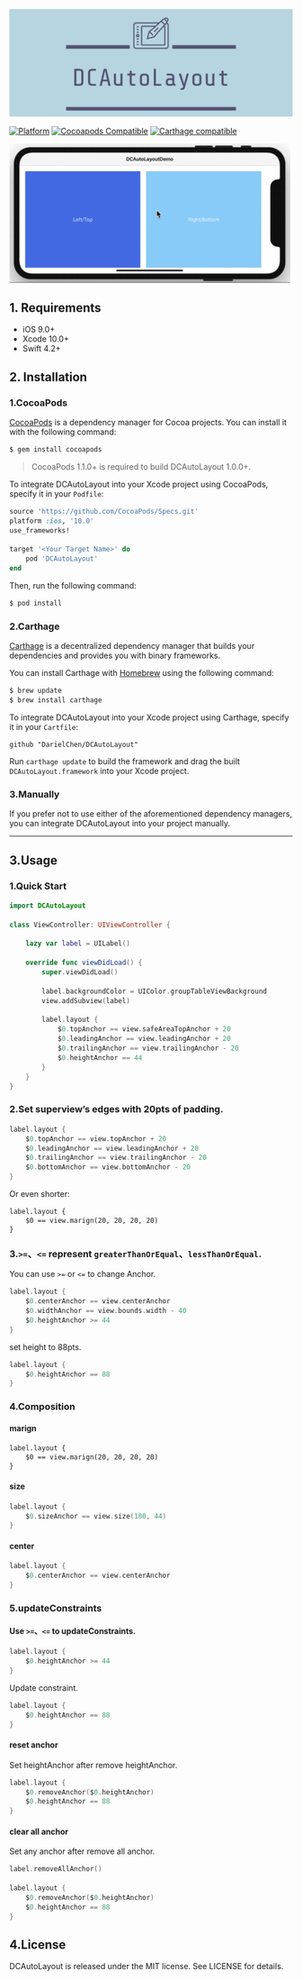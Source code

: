 ![](./Source/logo.png)

[![Platform](https://img.shields.io/cocoapods/p/DCAutoLayout.svg?style=flat)](https://github.com/SnapKit/SnapKit)
[![Cocoapods Compatible](https://img.shields.io/cocoapods/v/DCAutoLayout.svg)](https://cocoapods.org/pods/SnapKit)
[![Carthage compatible](https://img.shields.io/badge/Carthage-compatible-4BC51D.svg?style=flat)](https://github.com/Carthage/Carthage)


<img src="./Source/demo.gif" width=500>


## 1. Requirements

- iOS 9.0+ 
- Xcode 10.0+
- Swift 4.2+

## 2. Installation

### 1.CocoaPods

[CocoaPods](http://cocoapods.org) is a dependency manager for Cocoa projects. You can install it with the following command:

```bash
$ gem install cocoapods
```

> CocoaPods 1.1.0+ is required to build DCAutoLayout 1.0.0+.

To integrate DCAutoLayout into your Xcode project using CocoaPods, specify it in your `Podfile`:

```ruby
source 'https://github.com/CocoaPods/Specs.git'
platform :ios, '10.0'
use_frameworks!

target '<Your Target Name>' do
    pod 'DCAutoLayout'
end
```

Then, run the following command:

```bash
$ pod install
```

### 2.Carthage

[Carthage](https://github.com/Carthage/Carthage) is a decentralized dependency manager that builds your dependencies and provides you with binary frameworks.

You can install Carthage with [Homebrew](http://brew.sh/) using the following command:

```bash
$ brew update
$ brew install carthage
```

To integrate DCAutoLayout into your Xcode project using Carthage, specify it in your `Cartfile`:

```ogdl
github "DarielChen/DCAutoLayout"
```

Run `carthage update` to build the framework and drag the built `DCAutoLayout.framework` into your Xcode project.

### 3.Manually

If you prefer not to use either of the aforementioned dependency managers, you can integrate DCAutoLayout into your project manually.

---

## 3.Usage

### 1.Quick Start

```swift
import DCAutoLayout

class ViewController: UIViewController {
    
    lazy var label = UILabel()

    override func viewDidLoad() {
        super.viewDidLoad()
        
        label.backgroundColor = UIColor.groupTableViewBackground
        view.addSubview(label)
        
        label.layout {
            $0.topAnchor == view.safeAreaTopAnchor + 20
            $0.leadingAnchor == view.leadingAnchor + 20
            $0.trailingAnchor == view.trailingAnchor - 20
            $0.heightAnchor == 44
        }
    }
}
```
### 2.Set superview’s edges with 20pts of padding.

```swift
label.layout {
    $0.topAnchor == view.topAnchor + 20
    $0.leadingAnchor == view.leadingAnchor + 20
    $0.trailingAnchor == view.trailingAnchor - 20
    $0.bottomAnchor == view.bottomAnchor - 20
}
```
Or even shorter:

```
label.layout {
    $0 == view.marign(20, 20, 20, 20)            
}
```
### 3.`>=`、`<=` represent `greaterThanOrEqual`、`lessThanOrEqual`.

You can use `>=` or `<=` to change Anchor.

```swift
label.layout {
    $0.centerAnchor == view.centerAnchor
    $0.widthAnchor == view.bounds.width - 40
    $0.heightAnchor >= 44
}
```

set height to 88pts.

```swift
label.layout {
    $0.heightAnchor == 88
}
```

### 4.Composition
#### marign
```
label.layout {
    $0 == view.marign(20, 20, 20, 20)            
}
```
#### size

```swift
label.layout {
    $0.sizeAnchor == view.size(100, 44)
}
```
#### center

```swift
label.layout {
    $0.centerAnchor == view.centerAnchor
}
```

### 5.updateConstraints

#### Use `>=`、`<=` to updateConstraints.

```swift
label.layout {
    $0.heightAnchor >= 44
}
```
Update constraint.

```swift
label.layout {
    $0.heightAnchor == 88
}
```
#### reset anchor

Set heightAnchor after remove heightAnchor.

```swift
label.layout {
    $0.removeAnchor($0.heightAnchor)
    $0.heightAnchor == 88
}
```

#### clear all anchor

Set any anchor after remove all anchor.

```swift
label.removeAllAnchor()
        
label.layout {
    $0.removeAnchor($0.heightAnchor)
    $0.heightAnchor == 88
}
```
## 4.License

DCAutoLayout is released under the MIT license. See LICENSE for details.


